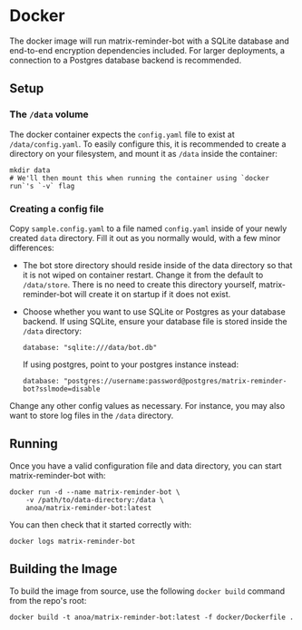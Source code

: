 # Docker

The docker image will run matrix-reminder-bot with a SQLite database and
end-to-end encryption dependencies included. For larger deployments, a
connection to a Postgres database backend is recommended.

## Setup

### The `/data` volume

The docker container expects the `config.yaml` file to exist at
`/data/config.yaml`. To easily configure this, it is recommended to create a
directory on your filesystem, and mount it as `/data` inside the container:

```
mkdir data
# We'll then mount this when running the container using `docker run`'s `-v` flag
```

### Creating a config file

Copy `sample.config.yaml` to a file named `config.yaml` inside of your newly
created `data` directory. Fill it out as you normally would, with a few minor
differences:

* The bot store directory should reside inside of the data directory so that it
  is not wiped on container restart. Change it from the default to `/data/store`.
  There is no need to create this directory yourself, matrix-reminder-bot will
  create it on startup if it does not exist.

* Choose whether you want to use SQLite or Postgres as your database backend. If
  using SQLite, ensure your database file is stored inside the `/data` directory:

  ```
  database: "sqlite:///data/bot.db"
  ```

  If using postgres, point to your postgres instance instead:

  ```
  database: "postgres://username:password@postgres/matrix-reminder-bot?sslmode=disable
  ```

Change any other config values as necessary. For instance, you may also want to
store log files in the `/data` directory.

## Running

Once you have a valid configuration file and data directory, you can start
matrix-reminder-bot with:

```
docker run -d --name matrix-reminder-bot \
    -v /path/to/data-directory:/data \
    anoa/matrix-reminder-bot:latest
```

You can then check that it started correctly with:

```
docker logs matrix-reminder-bot
```

## Building the Image

To build the image from source, use the following `docker build` command from
the repo's root:

```
docker build -t anoa/matrix-reminder-bot:latest -f docker/Dockerfile .
```
